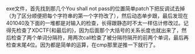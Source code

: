 exe文件，首先找到那几个You shall not pass的位置简单patch下把反调试去掉（为了区分顺便把每个字符串的第一个字符改了），然后动态单步跟，最后发现在401040及下面的一堆都是对输入的检查，长得跟静态时不太一样估计修改过。记得先检查了XDCTF{和最后的}，因为后面那个大括号的关系长度也就出来了，然后检查了两个单词分隔符，用两次call检查了被分隔符隔开的前两个单词，最后再检查末尾4位。因为都是简单的运算，在cmp那里逆推一下就行了。
